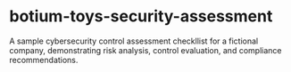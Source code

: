 # botium-toys-security-assessment
A sample cybersecurity control assessment checkllist for a fictional company, demonstrating risk analysis, control evaluation, and compliance recommendations.
